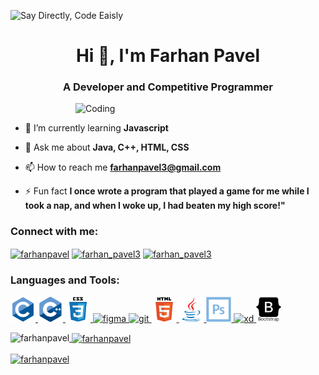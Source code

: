 ![Say Directly, Code Eaisly](https://user-images.githubusercontent.com/107743709/235600485-2823bb17-f794-4f6c-b444-2e601ae01034.png)
<h1 align="center">Hi 👋, I'm Farhan Pavel</h1>
<h3 align="center">A Developer and Competitive Programmer</h3>
<img align="right" alt="Coding" width="400" src="https://raw.githubusercontent.com/gist/MedRedha/fd8e2481bde2610c96b9aafde543879c/raw/88624e8d31c4295973dcb7c900dacf0edc0a6d99/coding.gif">


<p align="left"> <a href="https://twitter.com/" target="blank"><img src="https://img.shields.io/twitter/follow/?logo=twitter&style=for-the-badge" alt="" /></a> </p>

- 🌱 I’m currently learning **Javascript**

- 💬 Ask me about **Java, C++, HTML, CSS**

- 📫 How to reach me **farhanpavel3@gmail.com**

- ⚡ Fun fact **I once wrote a program that played a game for me while I took a nap, and when I woke up, I had beaten my high score!"**

<h3 align="left">Connect with me:</h3>
<p align="left">
<a href="https://fb.com/farhanpavel" target="blank"><img align="center" src="https://raw.githubusercontent.com/rahuldkjain/github-profile-readme-generator/master/src/images/icons/Social/facebook.svg" alt="farhanpavel" height="30" width="40" /></a>
<a href="https://www.codechef.com/users/farhan_pavel3" target="blank"><img align="center" src="https://cdn.jsdelivr.net/npm/simple-icons@3.1.0/icons/codechef.svg" alt="farhan_pavel3" height="30" width="40" /></a>
<a href="https://codeforces.com/profile/farhan_pavel3" target="blank"><img align="center" src="https://raw.githubusercontent.com/rahuldkjain/github-profile-readme-generator/master/src/images/icons/Social/codeforces.svg" alt="farhan_pavel3" height="30" width="40" /></a>
</p>

<h3 align="left">Languages and Tools:</h3>
<p align="left"> <a href="https://www.cprogramming.com/" target="_blank" rel="noreferrer"> <img src="https://raw.githubusercontent.com/devicons/devicon/master/icons/c/c-original.svg" alt="c" width="40" height="40"/> </a> <a href="https://www.w3schools.com/cpp/" target="_blank" rel="noreferrer"> <img src="https://raw.githubusercontent.com/devicons/devicon/master/icons/cplusplus/cplusplus-original.svg" alt="cplusplus" width="40" height="40"/> </a> <a href="https://www.w3schools.com/css/" target="_blank" rel="noreferrer"> <img src="https://raw.githubusercontent.com/devicons/devicon/master/icons/css3/css3-original-wordmark.svg" alt="css3" width="40" height="40"/> </a> <a href="https://www.figma.com/" target="_blank" rel="noreferrer"> <img src="https://www.vectorlogo.zone/logos/figma/figma-icon.svg" alt="figma" width="40" height="40"/> </a> <a href="https://git-scm.com/" target="_blank" rel="noreferrer"> <img src="https://www.vectorlogo.zone/logos/git-scm/git-scm-icon.svg" alt="git" width="40" height="40"/> </a> <a href="https://www.w3.org/html/" target="_blank" rel="noreferrer"> <img src="https://raw.githubusercontent.com/devicons/devicon/master/icons/html5/html5-original-wordmark.svg" alt="html5" width="40" height="40"/> </a> <a href="https://www.java.com" target="_blank" rel="noreferrer"> <img src="https://raw.githubusercontent.com/devicons/devicon/master/icons/java/java-original.svg" alt="java" width="40" height="40"/> </a> <a href="https://www.photoshop.com/en" target="_blank" rel="noreferrer"> <img src="https://raw.githubusercontent.com/devicons/devicon/master/icons/photoshop/photoshop-line.svg" alt="photoshop" width="40" height="40"/> </a> <a href="https://www.adobe.com/products/xd.html" target="_blank" rel="noreferrer"> <img src="https://cdn.worldvectorlogo.com/logos/adobe-xd.svg" alt="xd" width="40" height="40"/> </a> <a href="https://getbootstrap.com" target="_blank" rel="noreferrer"> <img src="https://raw.githubusercontent.com/devicons/devicon/master/icons/bootstrap/bootstrap-plain-wordmark.svg" alt="bootstrap" width="40" height="40"/> </p>

<p><img align="left" src="https://github-readme-stats.vercel.app/api/top-langs?username=farhanpavel&&theme=blueberry&show_icons=true&locale=en&layout=compact" alt="farhanpavel" /></p>

<p>&nbsp;<img align="center" src="https://github-readme-stats.vercel.app/api?username=farhanpavel&&theme=blueberry&show_icons=true&locale=en" alt="farhanpavel" /></p>

<p><img align="center" src="https://github-readme-streak-stats.herokuapp.com/?user=farhanpavel&&theme=blueberry" alt="farhanpavel" /></p>
